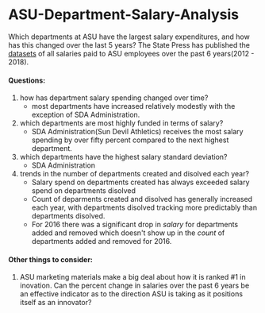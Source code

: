 # ASU-Department-Salary-Analysis
Which departments at ASU have the largest salary expenditures, and how has this changed over the last 5 years?  The State Press has published the [datasets](http://www.statepress.com/article/2017/04/spinvestigative-salary-database) of all salaries paid to ASU employees over the past 6 years(2012 - 2018).

#### Questions:

1. how has department salary spending changed over time?
    - most departments have increased relatively modestly with the exception of SDA Administration.
2. which departments are most highly funded in terms of salary?
    - SDA Administration(Sun Devil Athletics) receives the most salary spending by over fifty percent compared to the next highest department.
3. which departments have the highest salary standard deviation?
    - SDA Administration
3. trends in the number of departments created and disolved each year?
    - Salary spend on departments created has always exceeded salary spend on departments disolved
    - Count of deparments created and disolved has generally increased each year, with departments disolved tracking more predictably than departments disolved.
    - For 2016 there was a significant drop in *salary* for departments added and removed which doesn't show up in the *count* of departments added and removed for 2016.  

#### Other things to consider: 

1. ASU marketing materials make a big deal about how it is ranked #1 in inovation.  Can the percent change in salaries over the past 6 years be an effective indicator as to the direction ASU is taking as it positions itself as an innovator?

